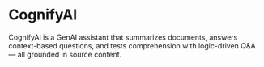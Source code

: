 # CognifyAI
CognifyAI is a GenAI assistant that summarizes documents, answers context-based questions, and tests comprehension with logic-driven Q&A — all grounded in source content.
